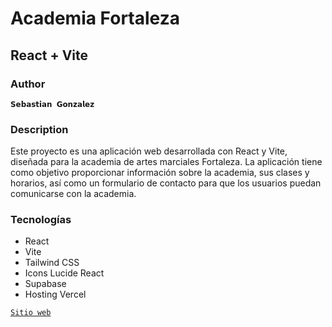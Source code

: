 # Academia Fortaleza

## React + Vite

### Author
`𝗦𝗲𝗯𝗮𝘀𝘁𝗶𝗮𝗻 𝗚𝗼𝗻𝘇𝗮𝗹𝗲𝘇`

### Description
Este proyecto es una aplicación web desarrollada con React y Vite, diseñada para la academia de artes marciales Fortaleza. La aplicación tiene como objetivo proporcionar información sobre la academia, sus clases y horarios, así como un formulario de contacto para que los usuarios puedan comunicarse con la academia.


### Tecnologías
- React
- Vite
- Tailwind CSS
- Icons Lucide React
- Supabase
- Hosting Vercel


[`Sitio web`](https://sglow-fortaleza.vercel.app/)